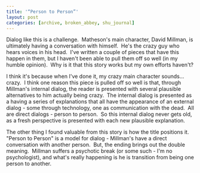 ```yaml
---
title: '“Person to Person”'
layout: post
categories: [archive, broken_abbey, shu_journal]
---
```

Dialog like this is a challenge.  Matheson's main character, David
Millman, is ultimately having a conversation with himself.  He's the
crazy guy who hears voices in his head.  I've written a couple of pieces
that have this happen in them, but I haven't been able to pull them off
so well (in my humble opinion).  Why is it that this story works but my
own efforts haven't?

I think it's because when I've done it, my crazy main character
sounds... crazy.  I think one reason this piece is pulled off so well is
that, through Millman's internal dialog, the reader is presented with
several plausible alternatives to him actually being crazy.  The
internal dialog is presented as a having a series of explanations that
all have the appearance of an external dialog - some through technology,
one as communication with the dead.  All are direct dialogs - person to
person.  So this internal dialog never gets old, as a fresh perspective
is presented with each new plausible explanation.

The other thing I found valuable from this story is how the title
positions it.  "Person to Person" is a model for dialog - Millman's have
a direct conversation with another person.  But, the ending brings out
the double meaning.  Millman suffers a psychotic break (or some such -
I'm no psychologist), and what's really happening is he is transition
from being one person to another.